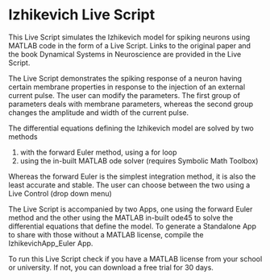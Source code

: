 # Izhikevich Live Script

This Live Script simulates the Izhikevich model for spiking neurons using MATLAB code in the form of a Live Script. Links to the original paper and the book Dynamical Systems in Neuroscience are provided in the Live Script. 

The Live Script demonstrates the spiking response of a neuron having certain membrane properties in response to the injection of an external current pulse. The user can modify the parameters. The first group of parameters deals with membrane parameters, whereas the second group changes the amplitude and width of the current pulse. 

The differential equations defining the Izhikevich model are solved by two methods 
1) with the forward Euler method, using a for loop
2) using the in-built MATLAB ode solver (requires Symbolic Math Toolbox)

Whereas the forward Euler is the simplest integration method, it is also the least accurate and stable. The user can choose between the two using a Live Control (drop down menu)

The Live Script is accompanied by two Apps, one using the forward Euler method and the other using the MATLAB in-built ode45 to solve the differential equations that define the model. To generate a Standalone App to share with those without a MATLAB license, compile the IzhikevichApp_Euler App.

To run this Live Script check if you have a MATLAB license from your school or university. If not, you can download a free trial for 30 days.


